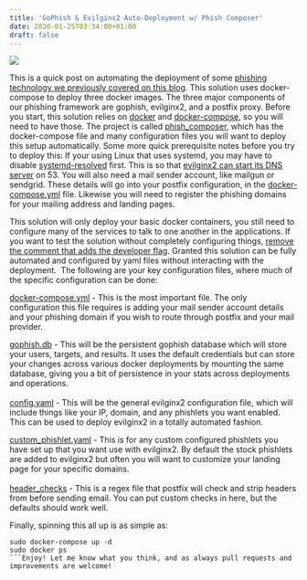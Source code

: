 ```yaml
---
title: 'GoPhish & Evilginx2 Auto-Deployment w/ Phish Composer'
date: 2020-01-25T03:34:00+01:00
draft: false
---
```


[![](https://1.bp.blogspot.com/-iGz3DPmYJjM/Xiq6psKfqRI/AAAAAAAALN0/Bi6L9bC6RFYnG1uFT6wo2K5cFjiwrJOOACLcBGAsYHQ/s320/phish_composer.jpg)](https://1.bp.blogspot.com/-iGz3DPmYJjM/Xiq6psKfqRI/AAAAAAAALN0/Bi6L9bC6RFYnG1uFT6wo2K5cFjiwrJOOACLcBGAsYHQ/s1600/phish_composer.jpg)

This is a quick post on automating the deployment of some [phishing technology we previously covered on this blog](http://lockboxx.blogspot.com/2018/12/gophish-evilginx2-for-phishing.html). This solution uses docker-compose to deploy three docker images. The three major components of our phishing framework are gophish, evilginx2, and a postfix proxy. Before you start, this solution relies on [docker](https://docs.docker.com/install/linux/docker-ce/ubuntu/) and [docker-compose](https://docs.docker.com/compose/install/), so you will need to have those. The project is called [phish\_composer](https://github.com/ahhh/phish_composer), which has the docker-compose file and many configuration files you will want to deploy this setup automatically. Some more quick prerequisite notes before you try to deploy this: If your using Linux that uses systemd, you may have to disable [systemd-resolved](https://www.freedesktop.org/software/systemd/man/systemd-resolved.service.html) first. This is so that [evilginx2 can start its DNS server](https://github.com/kgretzky/evilginx2/issues/125) on 53. You will also need a mail sender account, like mailgun or sendgrid. These details will go into your postfix configuration, in the [docker-compose.yml](https://github.com/ahhh/phish_composer/blob/master/docker-compose.yml#L46) file. Likewise you will need to register the phishing domains for your mailing address and landing pages.  
  
This solution will only deploy your basic docker containers, you still need to configure many of the services to talk to one another in the applications. If you want to test the solution without completely configuring things, [remove the comment that adds the developer flag](https://github.com/ahhh/phish_composer/blob/master/docker-compose.yml#L30). Granted this solution can be fully automated and configured by yaml files without interacting with the deployment.  The following are your key configuration files, where much of the specific configuration can be done:  
  
[docker-compose.yml](https://github.com/ahhh/phish_composer/blob/master/docker-compose.yml#L48) - This is the most important file. The only configuration this file requires is adding your mail sender account details and your phishing domain if you wish to route through postfix and your mail provider.   
  
[gophish.db](https://github.com/ahhh/phish_composer/tree/master/gophish) - This will be the persistent gophish database which will store your users, targets, and results. It uses the default credentials but can store your changes across various docker deployments by mounting the same database, giving you a bit of persistence in your stats across deployments and operations.  
[  
](https://www.blogger.com/u/1/goog_1562128923)[config.yaml](https://github.com/ahhh/phish_composer/blob/master/evilginx2/config.yaml) - This will be the general evilginx2 configuration file, which will include things like your IP, domain, and any phishlets you want enabled. This can be used to deploy evilginx2 in a totally automated fashion.  
  
[custom\_phishlet.yaml](https://github.com/ahhh/phish_composer/tree/master/evilginx2/phishlets) - This is for any custom configured phishlets you have set up that you want use with evilginx2. By default the stock phishlets are added to evilginx2 but often you will want to customize your landing page for your specific domains.  
[  
](https://github.com/ahhh/phish_composer/blob/master/postfix/header_checks)[header\_checks](https://github.com/ahhh/phish_composer/blob/master/postfix/header_checks) - This is a regex file that postfix will check and strip headers from before sending email. You can put custom checks in here, but the defaults should work well.  
  
Finally, spinning this all up is as simple as:  
```
sudo docker-compose up -d  
sudo docker ps
```Enjoy! Let me know what you think, and as always pull requests and improvements are welcome!